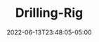 ---
title: "Drilling-Rig"
description: "new"
date: "2022-06-13T23:48:05-05:00"
thumbnail: "img/placeholder.png"
categories:
  - "new"
tags:
  - "new"
lead: "Example lead - highlighted near the title" # Lead text
comments: false # Enable Disqus comments for specific page
authorbox: true # Enable authorbox for specific page
pager: true # Enable pager navigation (prev/next) for specific page
toc: true # Enable Table of Contents for specific page
mathjax: true # Enable MathJax for specific page
sidebar: "right" # Enable sidebar (on the right side) per page
widgets: # Enable sidebar widgets in given order per page
  - "search"
  - "recent"
  - "categories"
  - "taglist"
---